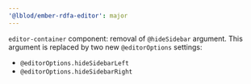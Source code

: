 ```yaml
---
'@lblod/ember-rdfa-editor': major
---
```


`editor-container` component: removal of `@hideSidebar` argument. This argument is replaced by two new `@editorOptions` settings:
- `@editorOptions.hideSidebarLeft`
- `@editorOptions.hideSidebarRight`

